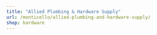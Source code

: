 ```yaml
---
title: "Allied Plumbing & Hardware Supply"
url: /monticello/allied-plumbing-and-hardware-supply/
shop: hardware
---
```

